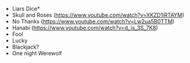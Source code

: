 - Liars Dice\*
- Skull and Roses (https://www.youtube.com/watch?v=XKZD1iRTAYM)
- No Thanks (https://www.youtube.com/watch?v=Lw2ua5B0TTM)
- Hanabi (https://www.youtube.com/watch?v=d_js_3S_7K8)
- Fool
- Lucky
- Blackjack?
- One night Werewolf
